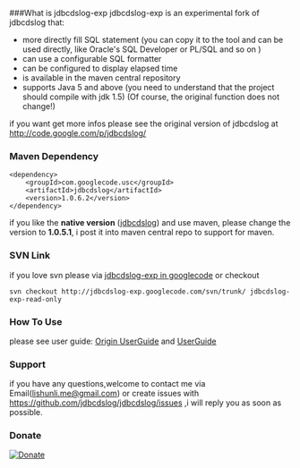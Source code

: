 ###What is jdbcdslog-exp
jdbcdslog-exp is an experimental fork of jdbcdslog that:

* more directly fill SQL statement (you can copy it to the tool and can be used directly, like Oracle's SQL Developer or PL/SQL and so on )
* can use a configurable SQL formatter
* can be configured to display elapsed time
* is available in the maven central repository
* supports Java 5 and above (you need to understand that the project should compile with jdk 1.5)
(Of course, the original function does not change!)

if you want get more infos please see the original version of jdbcdslog at <http://code.google.com/p/jdbcdslog/>

### Maven Dependency
	<dependency>	
		<groupId>com.googlecode.usc</groupId>
		<artifactId>jdbcdslog</artifactId>
		<version>1.0.6.2</version>
	</dependency>



if you like the __native version__ ([jdbcdslog](http://code.google.com/p/jdbcdslog)) and use maven, please change the version to __1.0.5.1__, i post it into maven central repo to support for maven.

### SVN Link
if you love svn please via [jdbcdslog-exp in googlecode](http://code.google.com/p/jdbcdslog-exp/) or checkout 

	svn checkout http://jdbcdslog-exp.googlecode.com/svn/trunk/ jdbcdslog-exp-read-only

### How To Use
please see user guide: [Origin UserGuide](http://code.google.com/p/jdbcdslog/wiki/UserGuide ) and [UserGuide](http://code.google.com/p/jdbcdslog-exp/wiki/UserGuide)

### Support
if you have any questions,welcome to contact me via Email(lishunli.me@gmail.com) or create issues with <https://github.com/jdbcdslog/jdbcdslog/issues> ,i will reply you as soon as possible.

### Donate
<a href="https://me.alipay.com/lishunli" target="_blank">![Donate](http://usc.googlecode.com/files/2ec58971.png)</a>